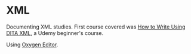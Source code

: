 # XML
Documenting XML studies. First course covered was <a href="https://www.udemy.com/technical-writing-how-to-write-using-dita-xml/">How to Write Using DITA XML</a>, a Udemy beginner's course.

Using <a href="https://www.oxygenxml.com">Oxygen Editor</a>.
